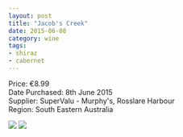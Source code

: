 ```yaml
---
layout: post
title: "Jacob's Creek"
date: 2015-06-08
category: wine
tags:
- shiraz
- cabernet
---
```


Price: €8.99  
Date Purchased: 8th June 2015  
Supplier: SuperValu - Murphy's, Rosslare Harbour  
Region: South Eastern Australia  

![](/images/wine/2015-06-08-jacob-s-creek-1.jpg)
![](/images/wine/2015-06-08-jacob-s-creek-2.jpg)
